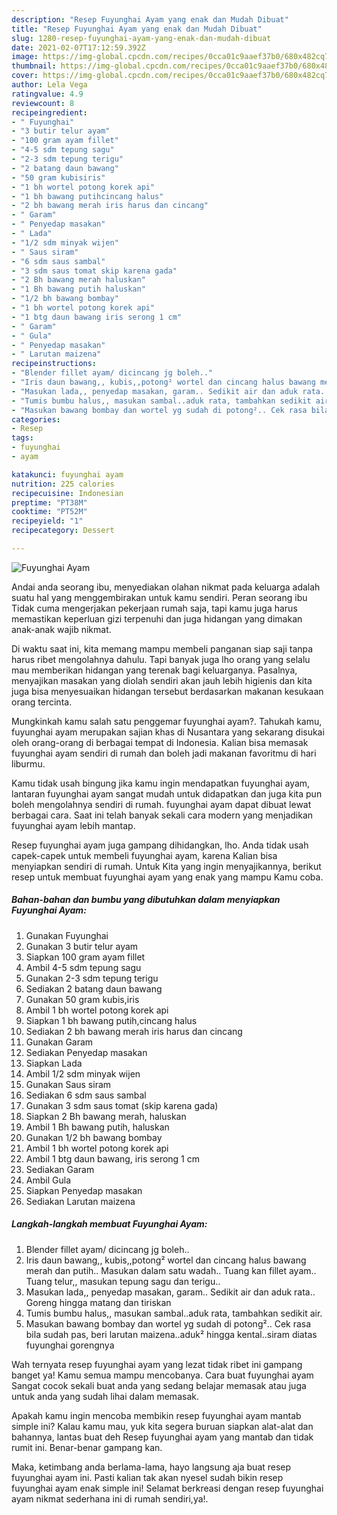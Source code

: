 ```yaml
---
description: "Resep Fuyunghai Ayam yang enak dan Mudah Dibuat"
title: "Resep Fuyunghai Ayam yang enak dan Mudah Dibuat"
slug: 1280-resep-fuyunghai-ayam-yang-enak-dan-mudah-dibuat
date: 2021-02-07T17:12:59.392Z
image: https://img-global.cpcdn.com/recipes/0cca01c9aaef37b0/680x482cq70/fuyunghai-ayam-foto-resep-utama.jpg
thumbnail: https://img-global.cpcdn.com/recipes/0cca01c9aaef37b0/680x482cq70/fuyunghai-ayam-foto-resep-utama.jpg
cover: https://img-global.cpcdn.com/recipes/0cca01c9aaef37b0/680x482cq70/fuyunghai-ayam-foto-resep-utama.jpg
author: Lela Vega
ratingvalue: 4.9
reviewcount: 8
recipeingredient:
- " Fuyunghai"
- "3 butir telur ayam"
- "100 gram ayam fillet"
- "4-5 sdm tepung sagu"
- "2-3 sdm tepung terigu"
- "2 batang daun bawang"
- "50 gram kubisiris"
- "1 bh wortel potong korek api"
- "1 bh bawang putihcincang halus"
- "2 bh bawang merah iris harus dan cincang"
- " Garam"
- " Penyedap masakan"
- " Lada"
- "1/2 sdm minyak wijen"
- " Saus siram"
- "6 sdm saus sambal"
- "3 sdm saus tomat skip karena gada"
- "2 Bh bawang merah haluskan"
- "1 Bh bawang putih haluskan"
- "1/2 bh bawang bombay"
- "1 bh wortel potong korek api"
- "1 btg daun bawang iris serong 1 cm"
- " Garam"
- " Gula"
- " Penyedap masakan"
- " Larutan maizena"
recipeinstructions:
- "Blender fillet ayam/ dicincang jg boleh.."
- "Iris daun bawang,, kubis,,potong² wortel dan cincang halus bawang merah dan putih.. Masukan dalam satu wadah.. Tuang kan fillet ayam.. Tuang telur,, masukan tepung sagu dan terigu.."
- "Masukan lada,, penyedap masakan, garam.. Sedikit air dan aduk rata.. Goreng hingga matang dan tiriskan"
- "Tumis bumbu halus,, masukan sambal..aduk rata, tambahkan sedikit air."
- "Masukan bawang bombay dan wortel yg sudah di potong².. Cek rasa bila sudah pas, beri larutan maizena..aduk² hingga kental..siram diatas fuyunghai gorengnya"
categories:
- Resep
tags:
- fuyunghai
- ayam

katakunci: fuyunghai ayam 
nutrition: 225 calories
recipecuisine: Indonesian
preptime: "PT38M"
cooktime: "PT52M"
recipeyield: "1"
recipecategory: Dessert

---
```



![Fuyunghai Ayam](https://img-global.cpcdn.com/recipes/0cca01c9aaef37b0/680x482cq70/fuyunghai-ayam-foto-resep-utama.jpg)

Andai anda seorang ibu, menyediakan olahan nikmat pada keluarga adalah suatu hal yang menggembirakan untuk kamu sendiri. Peran seorang ibu Tidak cuma mengerjakan pekerjaan rumah saja, tapi kamu juga harus memastikan keperluan gizi terpenuhi dan juga hidangan yang dimakan anak-anak wajib nikmat.

Di waktu  saat ini, kita memang mampu membeli panganan siap saji tanpa harus ribet mengolahnya dahulu. Tapi banyak juga lho orang yang selalu mau memberikan hidangan yang terenak bagi keluarganya. Pasalnya, menyajikan masakan yang diolah sendiri akan jauh lebih higienis dan kita juga bisa menyesuaikan hidangan tersebut berdasarkan makanan kesukaan orang tercinta. 



Mungkinkah kamu salah satu penggemar fuyunghai ayam?. Tahukah kamu, fuyunghai ayam merupakan sajian khas di Nusantara yang sekarang disukai oleh orang-orang di berbagai tempat di Indonesia. Kalian bisa memasak fuyunghai ayam sendiri di rumah dan boleh jadi makanan favoritmu di hari liburmu.

Kamu tidak usah bingung jika kamu ingin mendapatkan fuyunghai ayam, lantaran fuyunghai ayam sangat mudah untuk didapatkan dan juga kita pun boleh mengolahnya sendiri di rumah. fuyunghai ayam dapat dibuat lewat berbagai cara. Saat ini telah banyak sekali cara modern yang menjadikan fuyunghai ayam lebih mantap.

Resep fuyunghai ayam juga gampang dihidangkan, lho. Anda tidak usah capek-capek untuk membeli fuyunghai ayam, karena Kalian bisa menyiapkan sendiri di rumah. Untuk Kita yang ingin menyajikannya, berikut resep untuk membuat fuyunghai ayam yang enak yang mampu Kamu coba.

<!--inarticleads1-->

##### Bahan-bahan dan bumbu yang dibutuhkan dalam menyiapkan Fuyunghai Ayam:

1. Gunakan  Fuyunghai
1. Gunakan 3 butir telur ayam
1. Siapkan 100 gram ayam fillet
1. Ambil 4-5 sdm tepung sagu
1. Gunakan 2-3 sdm tepung terigu
1. Sediakan 2 batang daun bawang
1. Gunakan 50 gram kubis,iris
1. Ambil 1 bh wortel potong korek api
1. Siapkan 1 bh bawang putih,cincang halus
1. Sediakan 2 bh bawang merah iris harus dan cincang
1. Gunakan  Garam
1. Sediakan  Penyedap masakan
1. Siapkan  Lada
1. Ambil 1/2 sdm minyak wijen
1. Gunakan  Saus siram
1. Sediakan 6 sdm saus sambal
1. Gunakan 3 sdm saus tomat (skip karena gada)
1. Siapkan 2 Bh bawang merah, haluskan
1. Ambil 1 Bh bawang putih, haluskan
1. Gunakan 1/2 bh bawang bombay
1. Ambil 1 bh wortel potong korek api
1. Ambil 1 btg daun bawang, iris serong 1 cm
1. Sediakan  Garam
1. Ambil  Gula
1. Siapkan  Penyedap masakan
1. Sediakan  Larutan maizena




<!--inarticleads2-->

##### Langkah-langkah membuat Fuyunghai Ayam:

1. Blender fillet ayam/ dicincang jg boleh..
1. Iris daun bawang,, kubis,,potong² wortel dan cincang halus bawang merah dan putih.. Masukan dalam satu wadah.. Tuang kan fillet ayam.. Tuang telur,, masukan tepung sagu dan terigu..
1. Masukan lada,, penyedap masakan, garam.. Sedikit air dan aduk rata.. Goreng hingga matang dan tiriskan
1. Tumis bumbu halus,, masukan sambal..aduk rata, tambahkan sedikit air.
1. Masukan bawang bombay dan wortel yg sudah di potong².. Cek rasa bila sudah pas, beri larutan maizena..aduk² hingga kental..siram diatas fuyunghai gorengnya




Wah ternyata resep fuyunghai ayam yang lezat tidak ribet ini gampang banget ya! Kamu semua mampu mencobanya. Cara buat fuyunghai ayam Sangat cocok sekali buat anda yang sedang belajar memasak atau juga untuk anda yang sudah lihai dalam memasak.

Apakah kamu ingin mencoba membikin resep fuyunghai ayam mantab simple ini? Kalau kamu mau, yuk kita segera buruan siapkan alat-alat dan bahannya, lantas buat deh Resep fuyunghai ayam yang mantab dan tidak rumit ini. Benar-benar gampang kan. 

Maka, ketimbang anda berlama-lama, hayo langsung aja buat resep fuyunghai ayam ini. Pasti kalian tak akan nyesel sudah bikin resep fuyunghai ayam enak simple ini! Selamat berkreasi dengan resep fuyunghai ayam nikmat sederhana ini di rumah sendiri,ya!.

